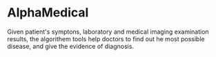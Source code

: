 # AlphaMedical
Given patient's symptons, laboratory and medical imaging examination results, the algorithem tools help doctors to find out he most possible disease, and give the evidence of diagnosis.
